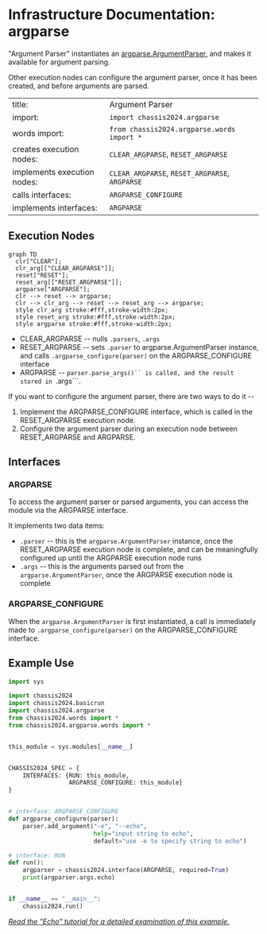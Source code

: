 
# Infrastructure Documentation: argparse


"Argument Parser" instantiates an [argparse.ArgumentParser,](https://docs.python.org/3/library/argparse.html#argparse.ArgumentParser) and makes it available for argument parsing.

Other execution nodes can configure the argument parser, once it has been created, and before arguments are parsed.

| | |
| :----- | :------------------------------------------ |
| title: | Argument Parser |
| import: | ```import chassis2024.argparse``` |
| words import: | ```from chassis2024.argparse.words import *``` |
| creates execution nodes: | ```CLEAR_ARGPARSE```, ```RESET_ARGPARSE``` |
| implements execution nodes: | ```CLEAR_ARGPARSE```, ```RESET_ARGPARSE```, ```ARGPARSE``` |
| calls interfaces: | ```ARGPARSE_CONFIGURE``` |
| implements interfaces: | ```ARGPARSE``` |



## Execution Nodes

``` mermaid
graph TD
  clr["CLEAR"];
  clr_arg[["CLEAR_ARGPARSE"]];
  reset["RESET"];
  reset_arg[["RESET_ARGPARSE"]];
  argparse["ARGPARSE"];
  clr --> reset --> argparse;
  clr --> clr_arg --> reset --> reset_arg --> argparse;
  style clr_arg stroke:#fff,stroke-width:2px;
  style reset_arg stroke:#fff,stroke-width:2px;
  style argparse stroke:#fff,stroke-width:2px;
```

* CLEAR_ARGPARSE -- nulls ```.parsers```, ```.args```
* RESET_ARGPARSE -- sets ```.parser``` to argparse.ArgumentParser instance, and calls ```.argparse_configure(parser)``` on the ARGPARSE_CONFIGURE interface
* ARGPARSE -- ```parser.parse_args()`` is called, and the result stored in ```.args```.

If you want to configure the argument parser, there are two ways to do it --

1. Implement the ARGPARSE_CONFIGURE interface, which is called in the RESET_ARGPARSE execution node.
2. Configure the argument parser during an execution node between RESET_ARGPARSE and ARGPARSE.


## Interfaces

### ARGPARSE

To access the argument parser or parsed arguments, you can access the module via the ARGPARSE interface.

It implements two data items:

* ```.parser``` -- this is the ```argparse.ArgumentParser``` instance, once the RESET_ARGPARSE execution node is complete, and can be meaningfully configured up until the ARGPARSE execution node runs
* ```.args``` -- this is the arguments parsed out from the ```argparse.ArgumentParser```, once the ARGPARSE execution node is complete

### ARGPARSE_CONFIGURE

When the ```argparse.ArgumentParser``` is first instantiated, a call is immediately made to ```.argparse_configure(parser)``` on the ARGPARSE_CONFIGURE interface.


## Example Use

``` py
import sys

import chassis2024
import chassis2024.basicrun
import chassis2024.argparse
from chassis2024.words import *
from chassis2024.argparse.words import *


this_module = sys.modules[__name__]


CHASSIS2024_SPEC = {
    INTERFACES: {RUN: this_module,
                 ARGPARSE_CONFIGURE: this_module}
}


# interface: ARGPARSE_CONFIGURE
def argparse_configure(parser):
    parser.add_argument("-e", "--echo",
                        help="input string to echo",
                        default="use -e to specify string to echo")

# interface: RUN
def run():
    argparser = chassis2024.interface(ARGPARSE, required=True)
    print(argparser.args.echo)


if __name__ == "__main__":
    chassis2024.run()
```

_[Read the "Echo" tutorial for a detailed examination of this example.](ex_20_echo.md)_
